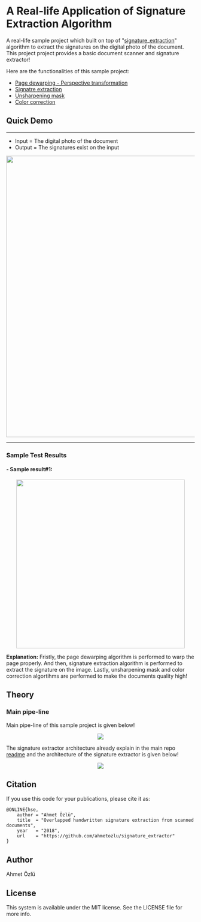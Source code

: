 # A Real-life Application of Signature Extraction Algorithm

A real-life sample project which built on top of "[signature_extraction](https://github.com/ahmetozlu/signature_extractor/blob/master/signature_extractor.py)" algorithm to extract the signatures on the digital photo of the document. This project project provides a basic document scanner and signature extractor!

Here are the functionalities of this sample project:

- [Page dewarping - Perspective transformation](https://github.com/ahmetozlu/signature_extractor/blob/master/sample_project/dewapper.py)
- [Signatre extraction](https://github.com/ahmetozlu/signature_extractor/blob/master/sample_project/signature_extractor.py)
- [Unsharpening mask](https://github.com/ahmetozlu/signature_extractor/blob/master/sample_project/unsharpen.py)
- [Color correction](https://github.com/ahmetozlu/signature_extractor/blob/master/sample_project/color_correlation.py)

## Quick Demo 

---

- Input = The digital photo of the document
- Output = The signatures exist on the input

<p align="center">
  <img src="https://user-images.githubusercontent.com/22610163/58767686-d9137e00-8597-11e9-9921-1bf8204ab451.jpg" | width=750>
</p>

---

### Sample Test Results

#### - Sample result#1:
<p align="center">
  <img src="https://user-images.githubusercontent.com/22610163/58769479-37e4f180-85b0-11e9-8822-c6521eb54781.gif" | width=450>
</p>

**Explanation:** Fristly, the page dewarping algorithm is performed to warp the page properly. And then, signature extraction algorithm is performed to extract the signature on the image. Lastly, unsharpening mask and color correction algortihms are performed to make the documents quality high!

## Theory

### Main pipe-line

Main pipe-line of this sample project is given below!

<p align="center">
  <img src="https://user-images.githubusercontent.com/22610163/58767599-6b1a8700-8596-11e9-97ec-c0c05ddef455.jpg">
</p>

The signature extractor architecture already explain in the main repo [readme]() and the architecture of the signature extractor is given below!

<p align="center">
  <img src="https://user-images.githubusercontent.com/22610163/47617314-f00c6200-dad6-11e8-8ebf-c45a391b378b.jpg">
</p>

## Citation
If you use this code for your publications, please cite it as:

    @ONLINE{hse,
        author = "Ahmet Özlü",
        title  = "Overlapped handwritten signature extraction from scanned documents",
        year   = "2018",
        url    = "https://github.com/ahmetozlu/signature_extractor"
    }

## Author
Ahmet Özlü

## License
This system is available under the MIT license. See the LICENSE file for more info.
